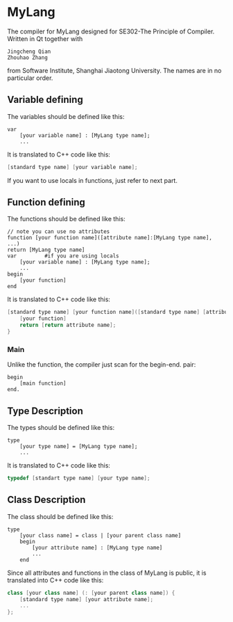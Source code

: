 # MyLang
The compiler for MyLang designed for SE302-The Principle of Compiler. Written in Qt together with
```
Jingcheng Qian
Zhouhao Zhang
```
from Software Institute, Shanghai Jiaotong University. The names are in no particular order.

## Variable defining
The variables should be defined like this:

    var
        [your variable name] : [MyLang type name];
        ...
It is translated to C++ code like this:
```C++
[standard type name] [your variable name];
```
If you want to use locals in functions, just refer to next part.

## Function defining
The functions should be defined like this:

    // note you can use no attributes
    function [your function name]([attribute name]:[MyLang type name], ...)
    return [MyLang type name]
    var         #if you are using locals
        [your variable name] : [MyLang type name];
        ...
    begin
        [your function]
    end
It is translated to C++ code like this:
```C++
[standard type name] [your function name]([standard type name] [attribute name], ...) {
    [your function]
    return [return attribute name];
}
```
### Main
Unlike the function, the compiler just scan for the begin-end. pair:

    begin
        [main function]
    end.

## Type Description
The types should be defined like this:

    type
        [your type name] = [MyLang type name];
        ...
It is translated to C++ code like this:
```C++
typedef [standart type name] [your type name];
```

## Class Description
The class should be defined like this:

    type
        [your class name] = class | [your parent class name]
        begin
            [your attribute name] : [MyLang type name]
            ...
        end
Since all attributes and functions in the class of MyLang is public, it is translated into C++ code like this:
```C++
class [your class name] (: [your parent class name]) {
    [standard type name] [your attribute name];
    ...
};
```
